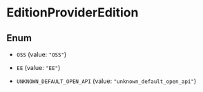 

# EditionProviderEdition

## Enum


* `OSS` (value: `"OSS"`)

* `EE` (value: `"EE"`)

* `UNKNOWN_DEFAULT_OPEN_API` (value: `"unknown_default_open_api"`)



